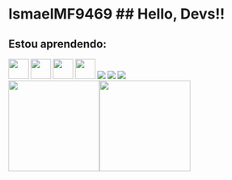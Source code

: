 # IsmaelMF9469 ## Hello, Devs!!

## Estou aprendendo:
<img src="https://cdn.jsdelivr.net/gh/devicons/devicon/icons/nodejs/nodejs-original-wordmark.svg" width="40" height="40"/>
  <img src="https://cdn.jsdelivr.net/gh/devicons/devicon/icons/nestjs/nestjs-plain.svg"  width="40" height="40"/> <img src="https://cdn.jsdelivr.net/gh/devicons/devicon/icons/typescript/typescript-original.svg"  width="40" height="40" /> <img src="https://cdn.jsdelivr.net/gh/devicons/devicon/icons/javascript/javascript-original.svg"  width="40" height="40" />
            <a  ## Contatos: href="https://instagram.com/ismaelmelo0819" target="_blank"> <img src="https://img.shields.io/badge/-Instagram-%23E4405F?style=for-the-badge&logo=instagram&logoColor=white" target="_blank"></a> <img src="https://img.shields.io/badge/Gmail-D14836?style=for-the-badge&logo=gmail&logoColor=white" target="_blank"></a> <a href="https://www.linkedin.com/in/Ismael Melo Finamore" target="_blank"><img src="https://img.shields.io/badge/-LinkedIn-%230077B5?style=for-the-badge&logo=linkedin&logoColor=white" target="_blank"></a>   </div>
            <div><a href="https://github.com/IsmaelMF9469"><img height="180em" src="https://github-readme-stats.vercel.app/api/top-langs/?username=IsmaelMF9469&layout=compact&langs_count=7&theme=dracula"/><img height="180em" src="https://github-readme-stats.vercel.app/api?username=IsmaelMF9469&show_icons=true&theme=dracula&include_all_commits=true&count_private=true"/></div>
